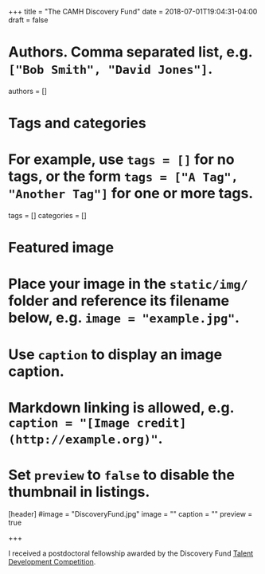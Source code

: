 +++
title = "The CAMH Discovery Fund"
date = 2018-07-01T19:04:31-04:00
draft = false

# Authors. Comma separated list, e.g. `["Bob Smith", "David Jones"]`.
authors = []

# Tags and categories
# For example, use `tags = []` for no tags, or the form `tags = ["A Tag", "Another Tag"]` for one or more tags.
tags = []
categories = []

# Featured image
# Place your image in the `static/img/` folder and reference its filename below, e.g. `image = "example.jpg"`.
# Use `caption` to display an image caption.
#   Markdown linking is allowed, e.g. `caption = "[Image credit](http://example.org)"`.
# Set `preview` to `false` to disable the thumbnail in listings.
[header]
#image = "DiscoveryFund.jpg"
image = ""
caption = ""
preview = true

+++

I received a postdoctoral fellowship awarded by the Discovery Fund [Talent Development Competition](https://www.camh.ca/en/science-and-research/discovery-fund/talent-development). 
